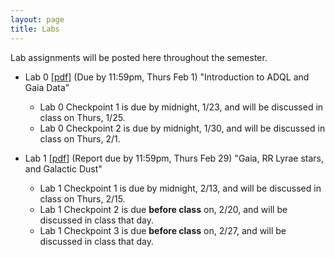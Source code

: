 ```yaml
---
layout: page
title: Labs
---
```


Lab assignments will be posted here throughout the semester. 


- Lab 0
  [[pdf]](https://github.com/ucb-datalab/course_materials_2024/blob/main/labs/2024_AY128_Lab0_adql_gaia.pdf)
  (Due by 11:59pm, Thurs Feb 1) "Introduction to ADQL and Gaia Data"
     - Lab 0 Checkpoint 1 is due by midnight, 1/23, and will be discussed in class on Thurs, 1/25.
     - Lab 0 Checkpoint 2 is due by midnight, 1/30, and will be discussed in class on Thurs, 2/1.


- Lab 1
  [[pdf]](https://github.com/ucb-datalab/course_materials_2022/blob/main/labs/2024_AY128_Lab1_rrlyrae_dust.pdf)
  (Report due by 11:59pm, Thurs Feb 29) "Gaia, RR Lyrae stars, and Galactic Dust"
    - Lab 1 Checkpoint 1 is due by midnight, 2/13, and will be discussed in class on Thurs, 2/15.
    - Lab 1 Checkpoint 2 is due __before class__ on, 2/20, and will be discussed in class that day.
    - Lab 1 Checkpoint 3 is due __before class__ on, 2/27, and will be discussed in class that day.

<!-- 
- Lab 2 
  [[pdf]](https://github.com/ucb-datalab/course_materials_2022/blob/main/labs/2022_AY128_Lab2_apogee_spectra.pdf) 
  (Due by 11:59pm, Fri Nov 4th) "Modeling Stellar Spectra"
    - Lab 2 Checkpoint 1 is due by midnight, 10/17, and will be discussed in class on Weds, 10/19.
    - Lab 2 Checkpoint 2 is due by midnight, 10/24, and will be discussed in class on Weds, 10/26.
    - Lab 2 Checkpoint 3 is due by midnight, 10/31, and will be discussed in class on Weds, 11/2.

- Lab 3 [[pdf]](https://github.com/ucb-datalab/course_materials_2022/blob/main/labs/2022_AY128_Lab3_image_classification.pdf)
  (Due by 11:59pm, Friday Dec 9th) "Galaxy image classification and the galaxy merger rate"
    - Lab 3 Checkpoint 1 is due by midnight, 11/14, and will be discussed in class on Weds, 11/16.
    - Lab 3 Checkpoint 2 is due by midnight, 11/28, and will be discussed in class on Weds, 11/30.
    - Lab 3 Checkpoint 3 is due by midnight, 12/05, and will be discussed in class on Weds, 12/7.
-->
<!-- <\!--  -->
<!-- - Lab 3 [[pdf]](https://github.com/ucb-datalab/course_materials_2022/blob/master/labs/Lab3_Astr128_2022.pdf) (Due by 4pm, Friday May 1) "Modeling Stellar Spectra" -->
<!--      - checkpoints on 4/6, 4/13, 4/20, 4/27 -->

<!-- - Lab 4 [[pdf]](https://github.com/ucb-datalab/course_materials_2022/blob/master/labs/Lab4_Astr128_S2022.pdf) (Not assigned) "The Hubble Constant" -->
     

